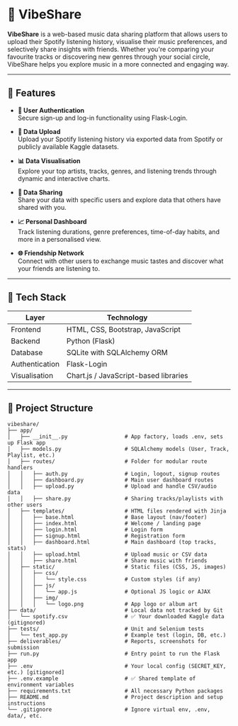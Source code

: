 # 🎵 VibeShare

**VibeShare** is a web-based music data sharing platform that allows users to upload their Spotify listening history, visualise their music preferences, and selectively share insights with friends. Whether you're comparing your favourite tracks or discovering new genres through your social circle, VibeShare helps you explore music in a more connected and engaging way.

---

## 🚀 Features

- **🔐 User Authentication**  
  Secure sign-up and log-in functionality using Flask-Login.

- **📁 Data Upload**  
  Upload your Spotify listening history via exported data from Spotify or publicly available Kaggle datasets.

- **📊 Data Visualisation**  
  Explore your top artists, tracks, genres, and listening trends through dynamic and interactive charts.

- **🤝 Data Sharing**  
  Share your data with specific users and explore data that others have shared with you.

- **📈 Personal Dashboard**  
  Track listening durations, genre preferences, time-of-day habits, and more in a personalised view.

- **🌐 Friendship Network**  
  Connect with other users to exchange music tastes and discover what your friends are listening to.

---

## 🧱 Tech Stack

| Layer        | Technology                    |
|--------------|-------------------------------|
| Frontend     | HTML, CSS, Bootstrap, JavaScript |
| Backend      | Python (Flask)                |
| Database     | SQLite with SQLAlchemy ORM    |
| Authentication | Flask-Login                 |
| Visualisation | Chart.js / JavaScript-based libraries |

---

## 📂 Project Structure

```plaintext
vibeshare/
├── app/
│   ├── __init__.py                  # App factory, loads .env, sets up Flask app
│   ├── models.py                    # SQLAlchemy models (User, Track, Playlist, etc.)
│   ├── routes/                      # Folder for modular route handlers
│   │   ├── auth.py                  # Login, logout, signup routes
│   │   ├── dashboard.py             # Main user dashboard routes
│   │   ├── upload.py                # Upload and handle CSV/audio data
│   │   ├── share.py                 # Sharing tracks/playlists with other users
│   ├── templates/                   # HTML files rendered with Jinja
│   │   ├── base.html                # Base layout (nav/footer)
│   │   ├── index.html               # Welcome / landing page
│   │   ├── login.html               # Login form
│   │   ├── signup.html              # Registration form
│   │   ├── dashboard.html           # Main dashboard (top tracks, stats)
│   │   ├── upload.html              # Upload music or CSV data
│   │   ├── share.html               # Share music with friends
│   ├── static/                      # Static files (CSS, JS, images)
│   │   ├── css/
│   │   │   └── style.css            # Custom styles (if any)
│   │   ├── js/
│   │   │   └── app.js               # Optional JS logic or AJAX
│   │   ├── img/
│   │   │   └── logo.png             # App logo or album art
├── data/                            # Local data not tracked by Git
│   └── spotify.csv                  # ✅ Your downloaded Kaggle data (gitignored)
├── tests/                           # Unit and Selenium tests
│   └── test_app.py                  # Example test (login, DB, etc.)
├── deliverables/                    # Reports, screenshots for submission
├── run.py                           # Entry point to run the Flask app
├── .env                             # Your local config (SECRET_KEY, etc.) [gitignored]
├── .env.example                     # ✅ Shared template of environment variables
├── requirements.txt                 # All necessary Python packages
├── README.md                        # Project description and setup instructions
└── .gitignore                       # Ignore virtual env, .env, data/, etc.
